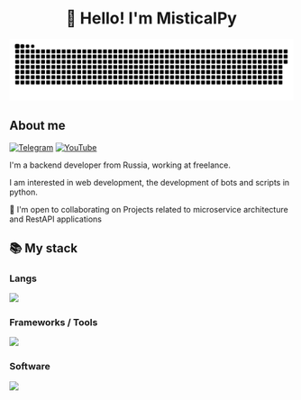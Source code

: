 <h1 align="center">👋 Hello! I'm MisticalPy </h1>

<p align="center">
 <img width="600" src="https://github.com/BaggerFast/BaggerFast/blob/28443d47abb8fcc0c3e48df1b0b1b93423fb5920/assets/github-snake.svg" alt="snake"/>
</p>

## About me
[![Telegram](https://img.shields.io/badge/-Telegram-2CA5E0?style=flat&logo=telegram&logoColor=white)](https://t.me/MisticalPy_blog)
[![YouTube](https://img.shields.io/badge/-YouTube-FF0000?style=flat&logo=youtube&logoColor=white)](https://www.youtube.com/)

I'm a backend developer from Russia, working at freelance.

I am interested in web development, the development of bots and scripts in python.

🤝  I'm open to collaborating on Projects related to microservice architecture and RestAPI applications

<h2><b>📚 My stack</b></h2>
<p>
    <h3>Langs</h3>
    <img src="https://skillicons.dev/icons?i=py,html,css,js,postgres,sqlite&perline=7" />
    <h3>Frameworks / Tools</h3>
    <img src="https://skillicons.dev/icons?i=unity,flask,arch,linux,aiogram,github,fastapi,docker,git,bootstrap&perline=7" />
    <h3>Software</h3>
    <img src="https://skillicons.dev/icons?i=pycharm,neovim,postman,ultimate&perline=7" />
    <br>
</p>

